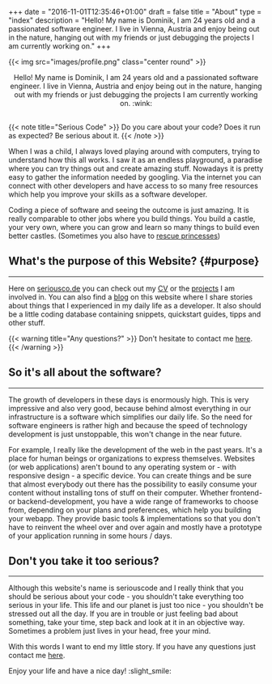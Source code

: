 +++
date = "2016-11-01T12:35:46+01:00"
draft = false
title = "About"
type = "index"
description = "Hello! My name is Dominik, I am 24 years old and a passionated software engineer. I live in Vienna, Austria and enjoy being out in the nature, hanging out with my friends or just debugging the projects I am currently working on."
+++

<p>
{{< img src="images/profile.png" class="center round" >}}
</p>

<p style="text-align:center;margin-bottom:30px;">
Hello! My name is Dominik, I am 24 years old and a passionated software engineer. I live in Vienna, Austria and enjoy being out in the nature, hanging out with my friends or just debugging the projects I am currently working on. :wink:
</p>

{{< note title="Serious Code" >}}
Do you care about your code? Does it run as expected? Be serious about it.
{{< /note >}}

When I was a child, I always loved playing around with computers, trying to understand how this all works. I saw it as an endless playground, a paradise where you can try things out and create amazing stuff. Nowadays it is pretty easy to gather the information needed by googling. Via the internet you can connect with other developers and have access to so many free resources which help you improve your skills as a software developer.

Coding a piece of software and seeing the outcome is just amazing. It is really comparable to other jobs where you build things. You build a castle, your very own, where you can grow and learn so many things to build even better castles. (Sometimes you also have to [rescue princesses](https://toggl.com/programming-princess "Git the Princess!"))

## What's the purpose of this Website?  {#purpose}
---

Here on [seriousco.de](#) you can check out my [CV](./timeline) or the [projects](./projects) I am involved in. You can also find a [blog](./blog) on this website where I share stories about things that I experienced in my daily life as a developer. It also should be a little coding database containing snippets, quickstart guides, tipps and other stuff.

{{< warning title="Any questions?" >}}
Don't hesitate to contact me [here](./contact).
{{< /warning >}}

## So it's all about the software?
---

The growth of developers in these days is enormously high. This is very impressive and also very good, because behind almost everything in our infrastructure is a software which simplifies our daily life. So the need for software engineers is rather high and because the speed of technology development is just unstoppable, this won't change in the near future.

For example, I really like the development of the web in the past years. It's a place for human beings or organizations to express themselves. Websites (or web applications) aren't bound to any operating system or - with responsive design - a specific device. You can create things and be sure that almost everybody out there has the possibility to easily consume your content without installing tons of stuff on their computer. Whether frontend- or backend-development, you have a wide range of frameworks to choose from, depending on your plans and preferences, which help you building your webapp. They provide basic tools & implementations so that you don't have to reinvent the wheel over and over again and mostly have a prototype of your application running in some hours / days.

## Don't you take it too serious?
---

Although this website's name is seriouscode and I really think that you should be serious about your code - you shouldn't take everything too serious in your life. This life and our planet is just too nice - you shouldn't be stressed out all the day. If you are in trouble or just feeling bad about something, take your time, step back and look at it in an objective way. Sometimes a problem just lives in your head, free your mind.

With this words I want to end my little story. If you have any questions just contact me [here](./contact).

Enjoy your life and have a nice day! :slight_smile:

